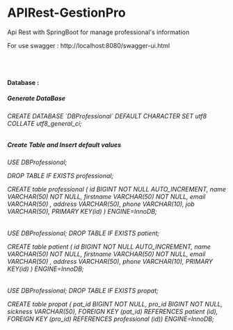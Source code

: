 # APIRest-GestionPro
<p>
Api Rest with SpringBoot for manage professional's information


For use swagger : http://localhost:8080/swagger-ui.html
<p>

<br><br>


<h4> Database : </h4>
<h5>
Generate DataBase
</h5>
<h6>
CREATE DATABASE `DBProfessional` DEFAULT CHARACTER SET utf8 COLLATE utf8_general_ci;
</h6>

<h5>
Create Table and Insert default values
</h5>
<h6>
USE DBProfessional;

DROP TABLE IF EXISTS professional;

CREATE table professional (
  id BIGINT NOT NULL AUTO_INCREMENT,
  name VARCHAR(50) NOT NULL,
  firstname VARCHAR(50) NOT NULL,
  email VARCHAR(50) , 
  address VARCHAR(50),
  phone VARCHAR(10), 
  job VARCHAR(50),
  PRIMARY KEY(id)
) ENGINE=InnoDB;

 </h6>

<h6>
USE DBProfessional;
DROP TABLE IF EXISTS patient;

CREATE table patient (
id BIGINT NOT NULL AUTO_INCREMENT,
name VARCHAR(50) NOT NULL, 
firstname VARCHAR(50) NOT NULL,
email VARCHAR(50) ,
address VARCHAR(50), 
phone VARCHAR(10), 
PRIMARY KEY(id) )
ENGINE=InnoDB;
</h6>


<h6>

USE DBProfessional;
DROP TABLE IF EXISTS propat;

CREATE table propat (
pat_id BIGINT NOT NULL,
pro_id BIGINT NOT NULL,
sickness VARCHAR(50), 
FOREIGN KEY (pat_id) REFERENCES patient (id),
FOREIGN KEY (pro_id) REFERENCES professional (id))
ENGINE=InnoDB;

</h6>
</h6>